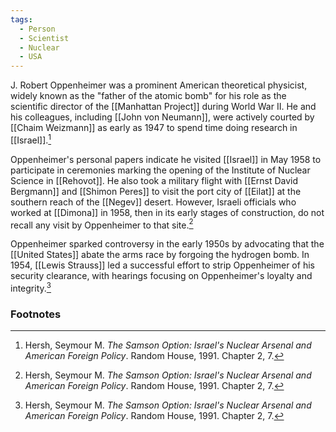 ```yaml
---
tags:
  - Person
  - Scientist
  - Nuclear
  - USA
---
```

J. Robert Oppenheimer was a prominent American theoretical physicist, widely known as the "father of the atomic bomb" for his role as the scientific director of the [[Manhattan Project]] during World War II. He and his colleagues, including [[John von Neumann]], were actively courted by [[Chaim Weizmann]] as early as 1947 to spend time doing research in [[Israel]].[^1]

Oppenheimer's personal papers indicate he visited [[Israel]] in May 1958 to participate in ceremonies marking the opening of the Institute of Nuclear Science in [[Rehovot]]. He also took a military flight with [[Ernst David Bergmann]] and [[Shimon Peres]] to visit the port city of [[Eilat]] at the southern reach of the [[Negev]] desert. However, Israeli officials who worked at [[Dimona]] in 1958, then in its early stages of construction, do not recall any visit by Oppenheimer to that site.[^1]

Oppenheimer sparked controversy in the early 1950s by advocating that the [[United States]] abate the arms race by forgoing the hydrogen bomb. In 1954, [[Lewis Strauss]] led a successful effort to strip Oppenheimer of his security clearance, with hearings focusing on Oppenheimer's loyalty and integrity.[^1]

### Footnotes

[^1]: Hersh, Seymour M. *The Samson Option: Israel's Nuclear Arsenal and American Foreign Policy*. Random House, 1991. Chapter 2, 7.